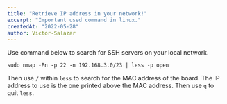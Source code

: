 ```yaml
---
title: "Retrieve IP address in your network!"
excerpt: "Important used command in linux."
createdAt: "2022-05-28"
author: Victor-Salazar
---
```


Use command below to search for SSH servers on your local network.
```
sudo nmap -Pn -p 22 -n 192.168.3.0/23 | less -p open
```

Then use `/` within `less` to search for the MAC address of the board.
The IP address to use is the one printed above the MAC address.
Then use `q` to quit `less`.
